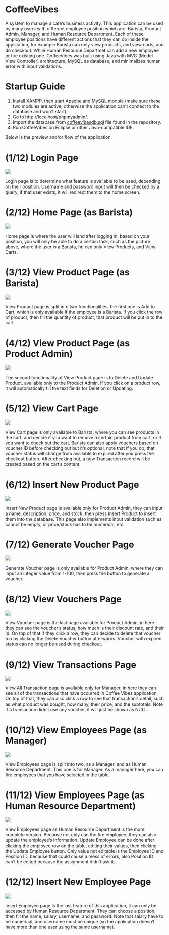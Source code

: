 # CoffeeVibes
A system to manage a cafe’s business activity. This application can be used by many users with different employee position which are: Barista, Product Admin, Manager, and Human Resource Department. Each of these employee positions have different actions that they can do inside the application, for example Barista can only view products, and view carts, and do checkout. While Human Resource Departmet can add a new employee or fire existing one. CoffeeVibes was built using Java with MVC (Model View Controller) architecture, MySQL as database, and minimalizes human error with input validations.

# Startup Guide
1. Install XAMPP, then start Apache and MySQL module (make sure these two modules are active, otherwise the application can't connect to the database and won't start).
2. Go to http://localhost/phpmyadmin/.
3. Import the database from [coffeevibesdb.sql](coffeevibesdb.sql) file found in the repository.
4. Run CoffeeVibes on Eclipse or other Java-compatible IDE.

Below is the preview and/or flow of the application:
# (1/12) Login Page
![](pic/1login.jpg)

Login page is to determine what feature is available to be used, depending on their position. Username and password input will then be checked by a query, if that user exists, it will redirect them to the home screen.

# (2/12) Home Page (as Barista)
![](pic/2home.jpg)

Home page is where the user will land after logging in, based on your position, you will only be able to do a certain task, such as the picture above, where the user is a Barista, he can only View Products, and View Carts.

# (3/12) View Product Page (as Barista)
![](pic/3viewproduct.jpg)

View Product page is split into two functionalities, the first one is Add to Cart, which is only available if the employee is a Barista. If you click the row of product, then fill the quantity of product, that product will be put in to the cart.

# (4/12) View Product Page (as Product Admin)
![](pic/3viewproduct2.jpg)

The second functionality of View Product page is to Delete and Update Product, available only to the Product Admin. If you click on a product row, it will automatically fill the text fields for Deletion or Updating.

# (5/12) View Cart Page
![](pic/4viewcart.jpg)

View Cart page is only available to Barista, where you can see products in the cart, and decide if you want to remove a certain product from cart, or if you want to check out the cart. Barista can also apply vouchers based on voucher ID before checking out but it’s optional, note that if you do, that voucher status will change from available to expired after you press the checkout button. After checking out, a new Transaction record will be created based on the cart’s content.

# (6/12) Insert New Product Page
![](pic/5insertnewproduct.jpg)

Insert New Product page is available only for Product Admin, they can input a name, description, price, and stock, then press Insert Product to insert them into the database. This page also implements input validation such as cannot be empty, or price/stock has to be numerical, etc.

# (7/12) Generate Voucher Page
![](pic/6generatevoucher.jpg)

Generate Voucher page is only available for Product Admin, where they can input an integer value from 1-100, then press the button to generate a voucher.

# (8/12) View Vouchers Page
![](pic/7viewvouchers.jpg)

View Voucher page is the last page available for Product Admin, in here they can see the voucher’s status, how much is their discount rate, and their Id. On top of that if they click a row, they can decide to delete that voucher too by clicking the Delete Voucher button afterwards. Voucher with expired status can no longer be used during checkout.

# (9/12) View Transactions Page
![](pic/8viewtransaction.jpg)

View All Transaction page is available only for Manager, in here they can see all of the transactions that have occurred in Coffee Vibes application. On top of that, they can also click a row to see that transaction’s detail, such as what product was bought, how many, their price, and the subtotals. Note if a transaction didn’t use any voucher, it will just be shown as NULL.

# (10/12) View Employees Page (as Manager)
![](pic/9viewemployee.jpg)

View Employees page is split into two, as a Manager, and as Human Resource Department. This one is for Manager. As a manager here, you can fire employees that you have selected in the table.

# (11/12) View Employees Page (as Human Resource Department)
![](pic/9viewemployee2.jpg)

View Employees page as Human Resource Department is the more complete version. Because not only can the fire employee, they can also update the employee’s information. Update Employee can be done after clicking the employee row on the table, editing their values, then clicking the Update Employee button. Only value not editable is the Employee ID and Position ID, because that could cause a mess of errors, also Position ID can’t be edited because the assignment didn’t ask it.

# (12/12) Insert New Employee Page
![](pic/10insertnewemployee.jpg)

Insert Employee page is the last feature of this application, it can only be accessed by Human Resource Department. They can choose a position, then fill the name, salary, username, and password. Note that salary have to be numerical, and username must be unique (so the application doesn’t have more than one user using the same username).
